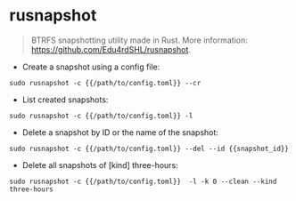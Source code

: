# rusnapshot

> BTRFS snapshotting utility made in Rust.
> More information: <https://github.com/Edu4rdSHL/rusnapshot>.

- Create a snapshot using a config file:

`sudo rusnapshot -c {{/path/to/config.toml}} --cr`

- List created snapshots:

`sudo rusnapshot -c {{/path/to/config.toml}} -l`

- Delete a snapshot by ID or the name of the snapshot:

`sudo rusnapshot -c {{/path/to/config.toml}} --del --id {{snapshot_id}}`

- Delete all snapshots of [kind] three-hours:

`sudo rusnapshot -c {{/path/to/config.toml}}  -l -k 0 --clean --kind three-hours`
